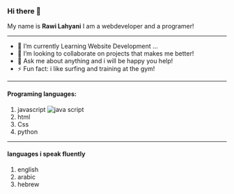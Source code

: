 ### Hi there 👋


My name is **Rawi Lahyani** I am a webdeveloper and a programer!
___

- 🔭 I’m currently Learning Website Development ...
- 👯 I’m looking to collaborate on projects that makes me better!
- 💬 Ask me about anything and i will be happy you help!
- ⚡ Fun fact: i like surfing and training at the gym!
---
#### Programing languages:
1. javascript ![java script](https://www.vhv.rs/dpng/d/456-4562295_library-of-javascript-icon-graphic-freeuse-png-files.png)
3. html
4. Css
5. python
___
#### languages i speak fluently
1. english
2. arabic
3. hebrew



